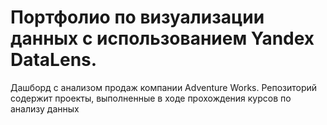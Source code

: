 # Портфолио по визуализации данных с использованием Yandex DataLens. 
Дашборд с анализом продаж компании Adventure Works.
Репозиторий содержит проекты, выполненные в ходе прохождения курсов по анализу данных
